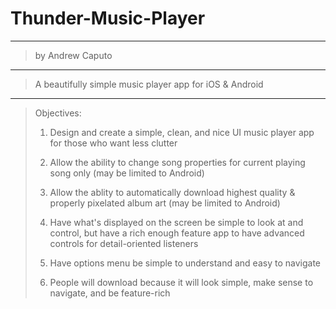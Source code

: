 # Thunder-Music-Player
----------------------
> by Andrew Caputo
----------------------
> A beautifully simple music player app for iOS & Android
----------------------
> Objectives:
>
> 1) Design and create a simple, clean, and nice UI music player app for those who want less clutter
>
> 2) Allow the ability to change song properties for current playing song only (may be limited to Android)
>
> 3) Allow the ablity to automatically download highest quality & properly pixelated album art (may be limited to Android)
>
> 4) Have what's displayed on the screen be simple to look at and control, but have a rich enough feature app to have advanced controls for detail-oriented listeners
>
> 5) Have options menu be simple to understand and easy to navigate
>
> 6) People will download because it will look simple, make sense to navigate, and be feature-rich
